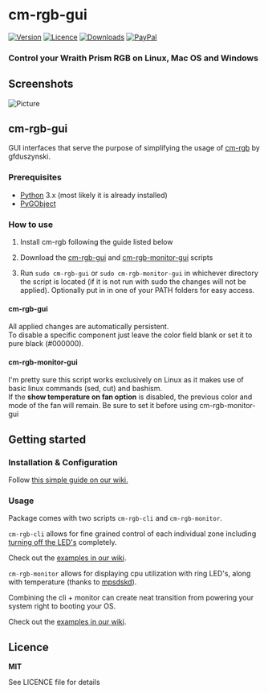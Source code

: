 # cm-rgb-gui
[![Version](https://img.shields.io/pypi/v/cm-rgb?style=for-the-badge)](https://pypi.org/project/cm-rgb/)
[![Licence](https://img.shields.io/github/license/gfduszynski/cm-rgb?color=blue&style=for-the-badge)](https://github.com/gfduszynski/cm-rgb/)
[![Downloads](https://img.shields.io/pypi/dm/cm-rgb?&style=for-the-badge)](https://github.com/gfduszynski/cm-rgb/)
[![PayPal](https://img.shields.io/badge/PayPal-3$-1abc9c.svg?style=for-the-badge)](https://www.paypal.me/gfduszynski/3USD)


### Control your Wraith Prism RGB on Linux, Mac OS and Windows

## Screenshots
![Picture](https://github.com/groovykiwi/cm-rgb-gui/raw/master/screenshot.png)

## cm-rgb-gui
GUI interfaces that serve the purpose of simplifying the usage of [cm-rgb](https://github.com/gfduszynski/cm-rgb) by gfduszynski.

### Prerequisites
* [Python](https://www.python.org/) 3.x (most likely it is already installed)
* [PyGObject](https://wiki.gnome.org/action/show/Projects/PyGObject)

### How to use
1. Install cm-rgb following the guide listed below

2. Download the [cm-rgb-gui](https://raw.githubusercontent.com/groovykiwi/cm-rgb-gui/master/scripts/cm-rgb-gui) and [cm-rgb-monitor-gui](https://raw.githubusercontent.com/groovykiwi/cm-rgb-gui/master/scripts/cm-rgb-monitor-gui) scripts

3. Run ```sudo cm-rgb-gui``` or ```sudo cm-rgb-monitor-gui```  in whichever directory the script is located (if it is not run with sudo the changes will not be applied). Optionally put in in one of your PATH folders for easy access.

#### cm-rgb-gui
All applied changes are automatically persistent.  
To disable a specific component just leave the color field blank or set it to pure black (#000000).

#### cm-rgb-monitor-gui
I'm pretty sure this script works exclusively on Linux as it makes use of basic linux commands (sed, cut) and bashism.  
If the **show temperature on fan option** is disabled, the previous color and mode of the fan will remain. Be sure to set it before using cm-rgb-monitor-gui

## Getting started
### Installation & Configuration

Follow [this simple guide on our wiki.](https://github.com/gfduszynski/cm-rgb/wiki/1.-Installation-&-Configuration)

### Usage

Package comes with two scripts ``cm-rgb-cli`` and ``cm-rgb-monitor``.  

``cm-rgb-cli`` allows for fine grained control of each individual zone including [turning off the LED's](https://github.com/gfduszynski/cm-rgb/wiki/2.-CLI-usage#3-turning-all-zones-off) completely.

Check out the [examples in our wiki](https://github.com/gfduszynski/cm-rgb/wiki/2.-CLI-usage).

``cm-rgb-monitor`` allows for displaying cpu utilization with ring LED's, along with temperature (thanks to [mpsdskd](https://github.com/mpsdskd)).

Combining the cli + monitor can create neat transition from powering your system right to booting your OS.

Check out the [examples in our wiki](https://github.com/gfduszynski/cm-rgb/wiki/3.-Monitor-usage).

## Licence

**MIT** 

See LICENCE file for details
